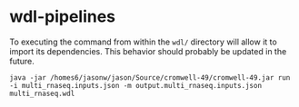 # wdl-pipelines

To executing the command from within the `wdl/` directory will allow it to import its dependencies.  This behavior should probably be updated in the future.

`java -jar /homes6/jasonw/jason/Source/cromwell-49/cromwell-49.jar run -i multi_rnaseq.inputs.json -m output.multi_rnaseq.inputs.json multi_rnaseq.wdl`
